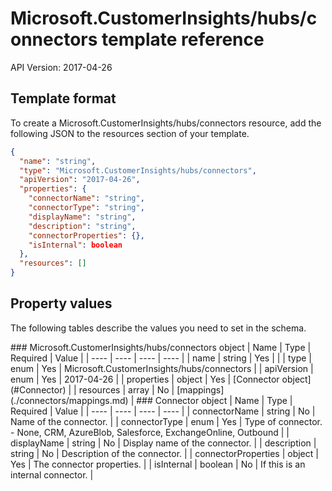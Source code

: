 # Microsoft.CustomerInsights/hubs/connectors template reference
API Version: 2017-04-26
## Template format

To create a Microsoft.CustomerInsights/hubs/connectors resource, add the following JSON to the resources section of your template.

```json
{
  "name": "string",
  "type": "Microsoft.CustomerInsights/hubs/connectors",
  "apiVersion": "2017-04-26",
  "properties": {
    "connectorName": "string",
    "connectorType": "string",
    "displayName": "string",
    "description": "string",
    "connectorProperties": {},
    "isInternal": boolean
  },
  "resources": []
}
```
## Property values

The following tables describe the values you need to set in the schema.

<a id="Microsoft.CustomerInsights/hubs/connectors" />
### Microsoft.CustomerInsights/hubs/connectors object
|  Name | Type | Required | Value |
|  ---- | ---- | ---- | ---- |
|  name | string | Yes |  |
|  type | enum | Yes | Microsoft.CustomerInsights/hubs/connectors |
|  apiVersion | enum | Yes | 2017-04-26 |
|  properties | object | Yes | [Connector object](#Connector) |
|  resources | array | No | [mappings](./connectors/mappings.md) |


<a id="Connector" />
### Connector object
|  Name | Type | Required | Value |
|  ---- | ---- | ---- | ---- |
|  connectorName | string | No | Name of the connector. |
|  connectorType | enum | Yes | Type of connector. - None, CRM, AzureBlob, Salesforce, ExchangeOnline, Outbound |
|  displayName | string | No | Display name of the connector. |
|  description | string | No | Description of the connector. |
|  connectorProperties | object | Yes | The connector properties. |
|  isInternal | boolean | No | If this is an internal connector. |

